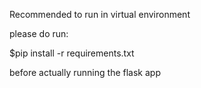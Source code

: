 Recommended to run in virtual environment

please do run:

$pip install -r requirements.txt

before actually running the flask app

